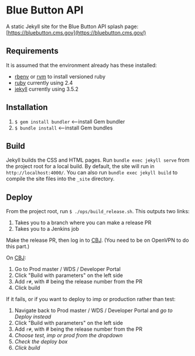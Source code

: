 # Blue Button API
A static Jekyll site for the Blue Button API splash page: [https://bluebutton.cms.gov](https://bluebutton.cms.gov/)

## Requirements
It is assumed that the environment already has these installed:
* [rbenv](https://github.com/rbenv/rbenv) or [rvm](https://rvm.io/) to install versioned ruby
* [ruby](https://www.ruby-lang.org/en/) currently using 2.4
* [jekyll](https://jekyllrb.com/) currently using 3.5.2

## Installation
1. `$ gem install bundler` <—install Gem bundler
2. `$ bundle install` <—install Gem bundles

## Build
Jekyll builds the CSS and HTML pages. Run `bundle exec jekyll serve` from the project root for a local build. By default, the site will run in `http://localhost:4000/`. You can also run `bundle exec jekyll build` to compile the site files into the `_site` directory.

## Deploy
From the project root, run `$ ./ops/build_release.sh`. This outputs two links:

1. Takes you to a branch where you can make a release PR
2. Takes you to a Jenkins job

Make the release PR, then log in to [CBJ](https://cloudbeesjenkins.cms.gov). (You need to be on OpenVPN to do this part.)

On [CBJ](https://cloudbeesjenkins.cms.gov):
1. Go to Prod master / WDS / Developer Portal
2. Click "Build with parameters" on the left side
3. Add `r#`, with # being the release number from the PR
4. Click build

If it fails, or if you want to deploy to imp or production rather than test:
1. Navigate back to Prod master / WDS / Developer Portal and *go to Deploy instead*
2. Click "Build with parameters" on the left side
3. Add `r#`, with # being the release number from the PR
4. *Choose test, imp or prod from the dropdown*
5. *Check the deploy box*
6. *Click build*
